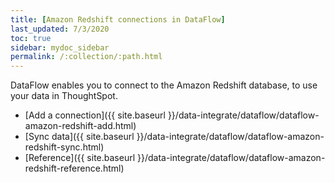 ```yaml
---
title: [Amazon Redshift connections in DataFlow]
last_updated: 7/3/2020
toc: true
sidebar: mydoc_sidebar
permalink: /:collection/:path.html
---
```

DataFlow enables you to connect to the Amazon Redshift database, to use your data in ThoughtSpot.

- [Add a connection]({{ site.baseurl }}/data-integrate/dataflow/dataflow-amazon-redshift-add.html)
- [Sync data]({{ site.baseurl }}/data-integrate/dataflow/dataflow-amazon-redshift-sync.html)
- [Reference]({{ site.baseurl }}/data-integrate/dataflow/dataflow-amazon-redshift-reference.html)
